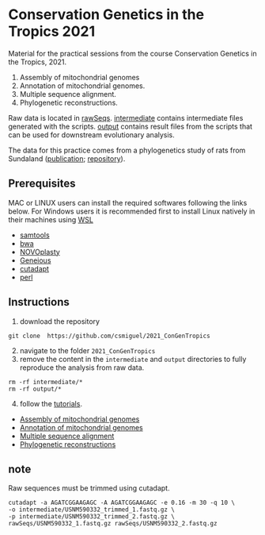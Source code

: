 # Conservation Genetics in the Tropics 2021
Material for the practical sessions from the course Conservation Genetics in the Tropics, 2021.
1. Assembly of mitochondrial genomes
2. Annotation of mitochondrial genomes.
3. Multiple sequence alignment.
4. Phylogenetic reconstructions.

Raw data is located in [rawSeqs](rawSeqs).
[intermediate](intermediate) contains intermediate files generated with the scripts.
[output](output) contains result files from the scripts that can be used for downstream evolutionary analysis.

The data for this practice comes from a phylogenetics study of rats from Sundaland ([publication](https://doi.org/10.1093/jhered/esaa014); [repository](https://github.com/csmiguel/rattus-highlands)).

## Prerequisites
MAC or LINUX users can install the required softwares following the links below. For Windows users it is recommended first to install Linux natively in their machines using [WSL](https://docs.microsoft.com/en-us/windows/wsl/install)
+ [samtools](http://www.htslib.org/download/)
+ [bwa](https://github.com/lh3/bwa)
+ [NOVOplasty](https://github.com/ndierckx/NOVOPlasty)
+ [Geneious](https://www.geneious.com/)
+ [cutadapt](https://cutadapt.readthedocs.io)
+ [perl](https://www.perl.org/)


## Instructions
1. download the repository
```
git clone  https://github.com/csmiguel/2021_ConGenTropics 
```
2. navigate to the folder `2021_ConGenTropics`
3. remove the content in the `intermediate` and `output` directories to fully reproduce the analysis from raw data.
```
rm -rf intermediate/*
rm -rf output/*
```
4. follow the [tutorials](tutorials).
+ [Assembly of mitochondrial genomes](tutorials/assembly.md)
+ [Annotation of mitochondrial genomes](tutorials/annotations.md)
+ [Multiple sequence alignment](tutorials/alignment.md)
+ [Phylogenetic reconstructions](tutorials/phylogenetics.md)


## note
Raw sequences must be trimmed using cutadapt.
```
cutadapt -a AGATCGGAAGAGC -A AGATCGGAAGAGC -e 0.16 -m 30 -q 10 \
-o intermediate/USNM590332_trimmed_1.fastq.gz \
-p intermediate/USNM590332_trimmed_2.fastq.gz \
rawSeqs/USNM590332_1.fastq.gz rawSeqs/USNM590332_2.fastq.gz
```
